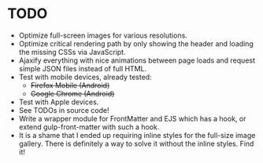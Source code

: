 # TODO
* Optimize full-screen images for various resolutions.
* Optimize critical rendering path by only showing the header and loading the missing CSSs via JavaScript.
* Ajaxify everything with nice animations between page loads and request simple JSON files instead of full HTML.
* Test with mobile devices, already tested:
    * ~~Firefox Mobile (Android)~~
    * ~~Google Chrome (Android)~~
* Test with Apple devices.
* See TODOs in source code!
* Write a wrapper module for FrontMatter and EJS which has a hook, or extend gulp-front-matter with such a hook.
* It is a shame that I ended up requiring inline styles for the full-size image gallery. There is definitely a way to
  solve it without the inline styles. Find it!
